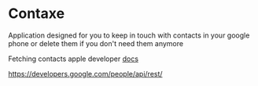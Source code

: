 # Contaxe
Application designed for you to keep in touch with contacts in your google phone or delete them if you don't need them anymore

Fetching contacts apple developer [docs](https://developer.apple.com/documentation/contacts)

https://developers.google.com/people/api/rest/
